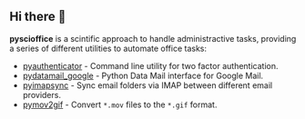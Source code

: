 ## Hi there 👋

**pyscioffice** is a scintific approach to handle administractive tasks, providing a series of different utilities to automate office tasks:

* [pyauthenticator](https://github.com/pyscioffice/pyauthenticator) - Command line utility for two factor authentication.
* [pydatamail_google](https://github.com/pyscioffice/pydatamail_google) - Python Data Mail interface for Google Mail. 
* [pyimapsync](https://github.com/pyscioffice/pyimapsync) - Sync email folders via IMAP between different email providers. 
* [pymov2gif](https://github.com/pyscioffice/pymov2gif) - Convert `*.mov` files to the `*.gif` format.
